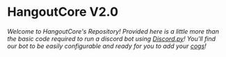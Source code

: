 # HangoutCore V2.0
###### Welcome to HangoutCore's Repository! Provided here is a little more than the basic code required to run a discord bot using [Discord.py](https://discordpy.readthedocs.io/en/master/index.html)! You'll find our bot to be easily configurable and ready for you to add your [cogs](https://discordpy.readthedocs.io/en/stable/ext/commands/cogs.html)!
